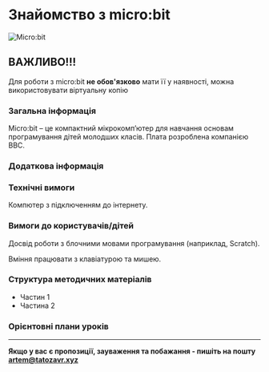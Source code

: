 # Знайомство з micro:bit

![Micro:bit](https://microbit.org/images/javascript-editor.png)

## ВАЖЛИВО!!!

Для роботи з micro:bit **не обов'язково** мати її у наявності, можна використовувати віртуальну копію

### Загальна інформація

Micro:bit – це компактний мікрокомп’ютер для навчання основам програмування дітей молодших класів. Плата розроблена компанією BBC.

### Додаткова інформація

### Технічні вимоги

Компютер з підключенням до інтернету.

### Вимоги до користувачів/дітей

Досвід роботи з блочними мовами програмування (наприклад, Scratch).

Вміння працювати з клавіатурою та мишею.

### Структура методичних матеріалів

- Частин 1
- Частина 2

### Орієнтовні плани уроків

___

**Якщо у вас є пропозиції, зауваження та побажання - пишіть на пошту artem@tatozavr.xyz**
